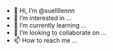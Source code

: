 - 👋 Hi, I’m @suellllennn
- 👀 I’m interested in ...
- 🌱 I’m currently learning ...
- 💞️ I’m looking to collaborate on ...
- 📫 How to reach me ...

<!---
suellllennn/suellllennn is a ✨ special ✨ repository because its `README.md` (this file) appears on your GitHub profile.
You can click the Preview link to take a look at your changes.
--->
